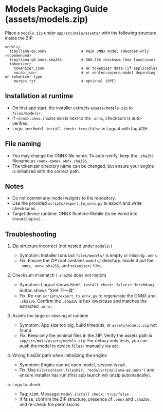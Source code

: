 # Models Packaging Guide (assets/models.zip)

Place a `models.zip` under `app/src/main/assets/` with the following structure inside the ZIP:

```
models/
  tinyllama-q8.onnx                # main ONNX model (decoder-only recommended)
  tinyllama-q8.onnx.sha256         # SHA-256 checksum (hex lowercase)
  tokenizer/
    tokenizer.json                 # HF tokenizer data (if applicable)
    vocab.json                     # or sentencepiece.model depending on tokenizer type
    merges.txt                     # optional (BPE)
```

## Installation at runtime
- On first app start, the installer extracts `assets/models.zip` to `files/models/`.
- If `<onnx>.onnx.sha256` exists next to the `.onnx`, checksum is auto-verified.
- Logs: see `Model install check: true/false` in Logcat with tag `AIDM`.

## File naming
- You may change the ONNX file name. To auto-verify, keep the `.sha256` filename as `<onnx-name>.onnx.sha256`.
- The tokenizer directory name can be changed, but ensure your engine is initialized with the correct path.

## Notes
- Do not commit any model weights to the repository.
- Use the provided `scripts/export_to_onnx.py` to export and write checksums.
- Target device runtime: ONNX Runtime Mobile (to be wired into `OnnxAiEngine`).

## Troubleshooting

1. Zip structure incorrect (not nested under `models/`)
   - Symptom: Installer runs but `files/models/` is empty or missing `.onnx`.
   - Fix: Ensure the ZIP root contains `models/` directory. Inside it put the `.onnx`, `.onnx.sha256`, and `tokenizer/` files.

2. Checksum mismatch (`.sha256` does not match)
   - Symptom: Logcat shows `Model install check: false` or the debug button shows "SHA 不一致".
   - Fix: Re-run `scripts/export_to_onnx.py` to regenerate the ONNX and `.sha256`. Confirm the `.sha256` is hex lowercase and matches the extracted `.onnx`.

3. Assets too large or missing at runtime
   - Symptom: App size too big, build timeouts, or `assets/models.zip` not found.
   - Fix: Keep only the minimal files in the ZIP. Verify the assets path is `app/src/main/assets/models.zip`. For debug-only tests, you can push the model to device `files/` manually via `adb`.

4. Wrong filesDir path when initializing the engine
   - Symptom: Engine cannot open model, session is null.
   - Fix: Use `File(context.filesDir, "models/tinyllama-q8.onnx")` and ensure installer has run (first app launch will unzip automatically).

5. Logs to check
   - Tag: `AIDM`, Message: `Model install check: true/false`
   - If false, confirm the ZIP structure, presence of `.onnx` and `.sha256`, and re-check file permissions.
